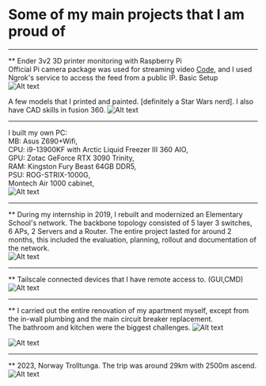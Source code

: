 # Some of my main projects that I am proud of
---------------------------------------------------------------------------------------------
** Ender 3v2 3D printer monitoring with Raspberry Pi  
Official Pi camera package was used for streaming video [Code](code/Picamera.sh), and I used Ngrok's service to access the feed from a public IP. 
Basic Setup  
![Alt text](images/Printer.jpg)  

A few models that I printed and painted. [definitely a Star Wars nerd]. I also have CAD skills in fusion 360.
![Alt text](images/SWprints.jpg)

---------------------------------------------------------------------------------------------

I built my own PC:  
MB:  Asus Z690+Wifi,  
CPU: i9-13900KF with Arctic Liquid Freezer III 360 AIO,  
GPU: Zotac GeForce RTX 3090 Trinity,  
RAM: Kingston Fury Beast 64GB DDR5,  
PSU: ROG-STRIX-1000G,  
Montech Air 1000 cabinet,  
![Alt text](images/MyPC.png)

---------------------------------------------------------------------------------------------

** During my internship in 2019, I rebuilt and modernized an Elementary School's network. The backbone topology consisted of 5 layer 3 switches, 6 APs, 2 Servers and a Router.
The entire project lasted for around 2 months, this included the evaluation, planning, rollout and documentation of the network.  
![Alt text](images/NK_topology.png)

---------------------------------------------------------------------------------------------

** Tailscale connected devices that I have remote access to. (GUI,CMD)
![Alt text](images/Tailscale.jpg)

---------------------------------------------------------------------------------------------

** I carried out the entire renovation of my apartment myself, except from the in-wall plumbing and the main circuit breaker replacement.  
The bathroom and kitchen were the biggest challenges. 
![Alt text](images/Bathroom.png)   
  
![Alt text](images/Kitchen.png)  

---------------------------------------------------------------------------------------------

** 2023, Norway Trolltunga. The trip was around 29km with 2500m ascend. 
![Alt text](images/Trolltunga.jpg) 
